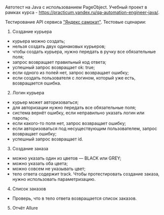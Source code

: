 Автотест на Java с использованием PageObject. Учебный проект в рамках курса - https://practicum.yandex.ru/qa-automation-engineer-java/.

Тестирование API сервиса ["Яндекс самокат"](https://qa-scooter.praktikum-services.ru/docs/). Тестовые сценарии:

1) Создание курьера
- курьера можно создать;
- нельзя создать двух одинаковых курьеров;
- чтобы создать курьера, нужно передать в ручку все обязательные поля;
- запрос возвращает правильный код ответа;
- успешный запрос возвращает ok: true;
- если одного из полей нет, запрос возвращает ошибку;
- если создать пользователя с логином, который уже есть, возвращается ошибка.
2) Логин курьера
- курьер может авторизоваться;
- для авторизации нужно передать все обязательные поля;
- система вернёт ошибку, если неправильно указать логин или пароль;
- если какого-то поля нет, запрос возвращает ошибку;
- если авторизоваться под несуществующим пользователем, запрос возвращает ошибку;
- успешный запрос возвращает id.
3) Создание заказа
- можно указать один из цветов — BLACK или GREY;
- можно указать оба цвета;
- можно совсем не указывать цвет;
- тело ответа содержит track.
Чтобы протестировать создание заказа, нужно использовать параметризацию.
4) Список заказов
- Проверь, что в тело ответа возвращается список заказов.
5) Отчёт Allure
